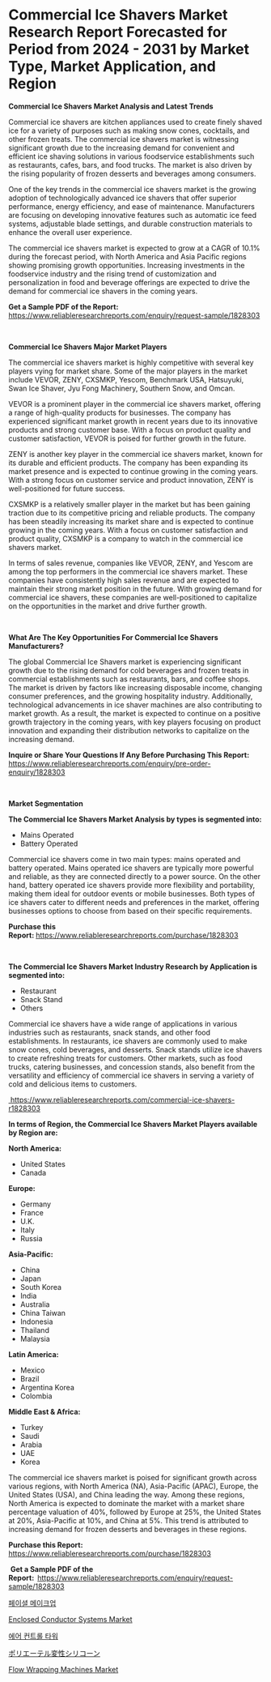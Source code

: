 <p><h1>Commercial Ice Shavers Market Research Report Forecasted for Period from 2024 -  2031 by Market Type, Market Application, and Region</h1></p><p><strong>Commercial Ice Shavers Market Analysis and Latest Trends</strong></p>
<p><p>Commercial ice shavers are kitchen appliances used to create finely shaved ice for a variety of purposes such as making snow cones, cocktails, and other frozen treats. The commercial ice shavers market is witnessing significant growth due to the increasing demand for convenient and efficient ice shaving solutions in various foodservice establishments such as restaurants, cafes, bars, and food trucks. The market is also driven by the rising popularity of frozen desserts and beverages among consumers.</p><p>One of the key trends in the commercial ice shavers market is the growing adoption of technologically advanced ice shavers that offer superior performance, energy efficiency, and ease of maintenance. Manufacturers are focusing on developing innovative features such as automatic ice feed systems, adjustable blade settings, and durable construction materials to enhance the overall user experience.</p><p>The commercial ice shavers market is expected to grow at a CAGR of 10.1% during the forecast period, with North America and Asia Pacific regions showing promising growth opportunities. Increasing investments in the foodservice industry and the rising trend of customization and personalization in food and beverage offerings are expected to drive the demand for commercial ice shavers in the coming years.</p></p>
<p><strong>Get a Sample PDF of the Report:&nbsp;</strong> <a href="https://www.reliableresearchreports.com/enquiry/request-sample/1828303">https://www.reliableresearchreports.com/enquiry/request-sample/1828303</a></p>
<p>&nbsp;</p>
<p><strong>Commercial Ice Shavers Major Market Players</strong></p>
<p><p>The commercial ice shavers market is highly competitive with several key players vying for market share. Some of the major players in the market include VEVOR, ZENY, CXSMKP, Yescom, Benchmark USA, Hatsuyuki, Swan Ice Shaver, Jyu Fong Machinery, Southern Snow, and Omcan.</p><p>VEVOR is a prominent player in the commercial ice shavers market, offering a range of high-quality products for businesses. The company has experienced significant market growth in recent years due to its innovative products and strong customer base. With a focus on product quality and customer satisfaction, VEVOR is poised for further growth in the future.</p><p>ZENY is another key player in the commercial ice shavers market, known for its durable and efficient products. The company has been expanding its market presence and is expected to continue growing in the coming years. With a strong focus on customer service and product innovation, ZENY is well-positioned for future success.</p><p>CXSMKP is a relatively smaller player in the market but has been gaining traction due to its competitive pricing and reliable products. The company has been steadily increasing its market share and is expected to continue growing in the coming years. With a focus on customer satisfaction and product quality, CXSMKP is a company to watch in the commercial ice shavers market.</p><p>In terms of sales revenue, companies like VEVOR, ZENY, and Yescom are among the top performers in the commercial ice shavers market. These companies have consistently high sales revenue and are expected to maintain their strong market position in the future. With growing demand for commercial ice shavers, these companies are well-positioned to capitalize on the opportunities in the market and drive further growth.</p></p>
<p>&nbsp;</p>
<p><strong>What Are The Key Opportunities For Commercial Ice Shavers Manufacturers?</strong></p>
<p><p>The global Commercial Ice Shavers market is experiencing significant growth due to the rising demand for cold beverages and frozen treats in commercial establishments such as restaurants, bars, and coffee shops. The market is driven by factors like increasing disposable income, changing consumer preferences, and the growing hospitality industry. Additionally, technological advancements in ice shaver machines are also contributing to market growth. As a result, the market is expected to continue on a positive growth trajectory in the coming years, with key players focusing on product innovation and expanding their distribution networks to capitalize on the increasing demand.</p></p>
<p><strong>Inquire or Share Your Questions If Any Before Purchasing This Report:</strong> <a href="https://www.reliableresearchreports.com/enquiry/pre-order-enquiry/1828303">https://www.reliableresearchreports.com/enquiry/pre-order-enquiry/1828303</a></p>
<p>&nbsp;</p>
<p><strong>Market Segmentation</strong></p>
<p><strong>The Commercial Ice Shavers Market Analysis by types is segmented into:</strong></p>
<p><ul><li>Mains Operated</li><li>Battery Operated</li></ul></p>
<p><p>Commercial ice shavers come in two main types: mains operated and battery operated. Mains operated ice shavers are typically more powerful and reliable, as they are connected directly to a power source. On the other hand, battery operated ice shavers provide more flexibility and portability, making them ideal for outdoor events or mobile businesses. Both types of ice shavers cater to different needs and preferences in the market, offering businesses options to choose from based on their specific requirements.</p></p>
<p><strong>Purchase this Report:&nbsp;</strong><a href="https://www.reliableresearchreports.com/purchase/1828303">https://www.reliableresearchreports.com/purchase/1828303</a></p>
<p>&nbsp;</p>
<p><strong>The Commercial Ice Shavers Market Industry Research by Application is segmented into:</strong></p>
<p><ul><li>Restaurant</li><li>Snack Stand</li><li>Others</li></ul></p>
<p><p>Commercial ice shavers have a wide range of applications in various industries such as restaurants, snack stands, and other food establishments. In restaurants, ice shavers are commonly used to make snow cones, cold beverages, and desserts. Snack stands utilize ice shavers to create refreshing treats for customers. Other markets, such as food trucks, catering businesses, and concession stands, also benefit from the versatility and efficiency of commercial ice shavers in serving a variety of cold and delicious items to customers.</p></p>
<p><a href="https://www.reliableresearchreports.com/commercial-ice-shavers-r1828303">&nbsp;https://www.reliableresearchreports.com/commercial-ice-shavers-r1828303</a></p>
<p><strong>In terms of Region, the Commercial Ice Shavers Market Players available by Region are:</strong></p>
<p>
    <p> <strong> North America: </strong>
        <ul>
            <li>United States</li>
            <li>Canada</li>
        </ul>
        </p> 
    <p> <strong> Europe: </strong>
        <ul>
            <li>Germany</li>
            <li>France</li>
            <li>U.K.</li>
            <li>Italy</li>
            <li>Russia</li>
        </ul>
        </p> 
    <p> <strong> Asia-Pacific: </strong>
        <ul>
            <li>China</li>
            <li>Japan</li>
            <li>South Korea</li>
            <li>India</li>
            <li>Australia</li>
            <li>China Taiwan</li>
            <li>Indonesia</li>
            <li>Thailand</li>
            <li>Malaysia</li>
        </ul>
        </p> 
    <p> <strong> Latin America: </strong>
        <ul>
            <li>Mexico</li>
            <li>Brazil</li>
            <li>Argentina Korea</li>
            <li>Colombia</li>
        </ul>
        </p> 
    <p> <strong> Middle East & Africa: </strong>
        <ul>
            <li>Turkey</li>
            <li>Saudi</li>
            <li>Arabia</li>
            <li>UAE</li>
            <li>Korea</li>
        </ul>
    </p>
    </p>
<p><p>The commercial ice shavers market is poised for significant growth across various regions, with North America (NA), Asia-Pacific (APAC), Europe, the United States (USA), and China leading the way. Among these regions, North America is expected to dominate the market with a market share percentage valuation of 40%, followed by Europe at 25%, the United States at 20%, Asia-Pacific at 10%, and China at 5%. This trend is attributed to increasing demand for frozen desserts and beverages in these regions.</p></p>
<p><strong>Purchase this Report: </strong><a href="https://www.reliableresearchreports.com/purchase/1828303">https://www.reliableresearchreports.com/purchase/1828303</a></p>
<p>&nbsp;<strong>Get a Sample PDF of the Report:&nbsp;&nbsp;</strong><a href="https://www.reliableresearchreports.com/enquiry/request-sample/1828303">https://www.reliableresearchreports.com/enquiry/request-sample/1828303</a></p>
<p><strong></strong></p>
<p><p><a href="https://medium.com/@adonispellea2022/%EC%96%BC%EA%B5%B4-%ED%99%94%EC%9E%A5-%EC%8B%9C%EC%9E%A5-%EB%B6%84%EC%84%9D-cagr-%EC%8B%9C%EC%9E%A5-%EC%84%B8%EB%B6%84%ED%99%94-%EB%B0%8F-%EA%B8%80%EB%A1%9C%EB%B2%8C-%EC%82%B0%EC%97%85-%EA%B0%9C%EC%9A%94-66df28182c78">페이셜 메이크업</a></p><p><a href="https://github.com/Sarissaschmalingtr6fz2739/Market-Research-Report-List-2/blob/main/enclosed-conductor-systems-market.md">Enclosed Conductor Systems Market</a></p><p><a href="https://github.com/wallacBahrtyinger567686/Market-Research-Report-List-1/blob/main/525440728489.md">에어 컨트롤 타워</a></p><p><a href="https://github.com/EthanMorar2011/Market-Research-Report-List-1/blob/main/483469331066.md">ポリエーテル変性シリコーン</a></p><p><a href="https://github.com/jodemen/Market-Research-Report-List-2/blob/main/flow-wrapping-machines-market.md">Flow Wrapping Machines Market</a></p></p>